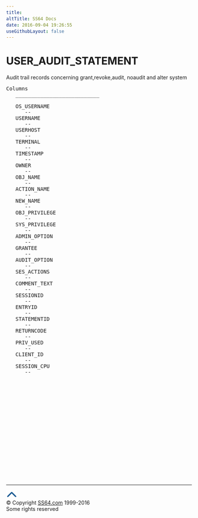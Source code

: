 ```yaml
---
title:
altTitle: SS64 Docs
date: 2016-09-04 19:26:55
useGithubLayout: false
---
```

<!-- #BeginLibraryItem "/Library/head_orad.lbi" --><!-- #EndLibraryItem --><h1>USER_AUDIT_STATEMENT </h1><p>Audit trail records concerning grant,revoke,audit, noaudit and alter system </p> 
 
<pre>Columns
   ___________________________
 
   OS_USERNAME
      --
   USERNAME
      --
   USERHOST
      --
   TERMINAL
      --
   TIMESTAMP
      --
   OWNER
      --
   OBJ_NAME
      --
   ACTION_NAME
      --
   NEW_NAME
      --
   OBJ_PRIVILEGE
      --
   SYS_PRIVILEGE
      --
   ADMIN_OPTION
      --
   GRANTEE
      --
   AUDIT_OPTION
      --
   SES_ACTIONS
      --
   COMMENT_TEXT
      --
   SESSIONID
      --
   ENTRYID
      --
   STATEMENTID
      --
   RETURNCODE
      --
   PRIV_USED
      --
   CLIENT_ID
      --
   SESSION_CPU
      --

</pre><!-- #BeginLibraryItem "/Library/foot_orad.lbi" --><p>
<!-- oracle-footer -->
<ins class="adsbygoogle" style="display:inline-block;width:300px;height:250px" data-ad-client="ca-pub-6140977852749469" data-ad-slot="4275490898"></ins>
<script>
(adsbygoogle = window.adsbygoogle || []).push({});
</script></p>
<hr>
<div id="bl" class="footer"><a href="USER_AUDIT_STATEMENT.html#"><img src="../images/top.png" width="30" height="22" alt="Back to the Top"></a></div>
<div id="br" class="footer, tagline">© Copyright <a href="http://ss64.com/">SS64.com</a> 1999-2016<br>
Some rights reserved</div>
<!-- #EndLibraryItem -->

